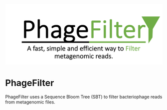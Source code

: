 ![phage filter logo](misc/PhageFilterLogo.png)

# PhageFilter

PhageFilter uses a Sequence Bloom Tree (SBT) to filter bacteriophage reads from metagenomic files.
